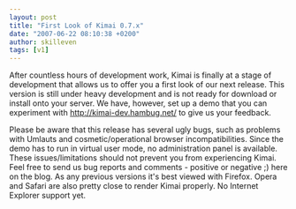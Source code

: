 ```yaml
---
layout: post
title: "First Look of Kimai 0.7.x"
date: "2007-06-22 08:10:38 +0200"
author: skilleven
tags: [v1]
---
```


After countless hours of development work, Kimai is finally at a stage of development that allows us to offer you a first look of our next release.
This version is still under heavy development and is not ready for download or install onto your server.
We have, however, set up a demo that you can experiment with http://kimai-dev.hambug.net/ to give us your feedback.

Please be aware that this release has several ugly bugs, such as problems with Umlauts and cosmetic/operational browser incompatibilities.
Since the demo has to run in virtual user mode, no administration panel is available.
These issues/limitations should not prevent you from experiencing Kimai.
Feel free to send us bug reports and comments - positive or negative ;) here on the blog.
As any previous versions it's best viewed with Firefox.
Opera and Safari are also pretty close to render Kimai properly. No Internet Explorer support yet.

